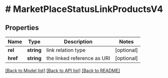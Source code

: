 # # MarketPlaceStatusLinkProductsV4

## Properties

Name | Type | Description | Notes
------------ | ------------- | ------------- | -------------
**rel** | **string** | link relation type | [optional]
**href** | **string** | the linked reference as URI | [optional]

[[Back to Model list]](../../README.md#models) [[Back to API list]](../../README.md#endpoints) [[Back to README]](../../README.md)
